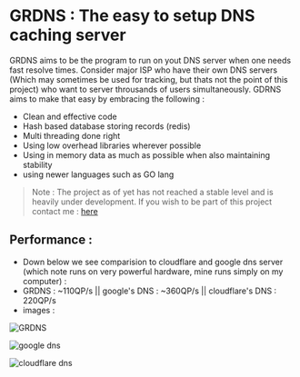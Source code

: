 # GRDNS : The easy to setup DNS caching server 

GRDNS aims to be the program to run on yout DNS server when one needs fast resolve times. Consider major ISP who have their own DNS servers (Which may sometimes be used for tracking, but thats not the point of this project) who want to server throusands of users simultaneously. GDRNS aims to make that easy by embracing the following : 

- Clean and effective code 
- Hash based database storing records (redis)
- Multi threading done right
- Using low overhead libraries wherever possible 
- Using in memory data as much as possible when also maintaining stability
- using newer languages such as GO lang

> Note : The project as of yet has not reached a stable level and is heavily under development. If you wish to be part of this project contact me : [here](mailto:karupal2002@gmail.com)


## Performance : 

- Down below we see comparision to cloudflare and google dns server (which note runs on very powerful hardware, mine runs simply on my computer) : 
- GRDNS : ~110QP/s || google's DNS : ~360QP/s || cloudflare's DNS : 220QP/s
- images : 

![GRDNS](https://user-images.githubusercontent.com/42774281/178130007-9eac0476-3eb6-407f-afcb-fb4a12be8c4a.png)

![google dns](https://user-images.githubusercontent.com/42774281/178130001-3d135c32-a9e3-4cf5-8602-844a13040db6.png)

![cloudflare dns](https://user-images.githubusercontent.com/42774281/178130010-9983f49a-2bb7-4d8d-a231-840545824b5f.png)



